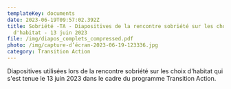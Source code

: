 ```yaml
---
templateKey: documents
date: 2023-06-19T09:57:02.392Z
title: Sobriété -TA - Diapositives de la rencontre sobriété sur les choix
  d'habitat - 13 juin 2023
file: /img/diapos_complets_compressed.pdf
photo: /img/capture-d’écran-2023-06-19-123336.jpg
category: Transition Action
---
```

Diapositives utilisées lors de la rencontre sobriété sur les choix d'habitat qui s'est tenue le 13 juin 2023 dans le cadre du programme Transition Action.